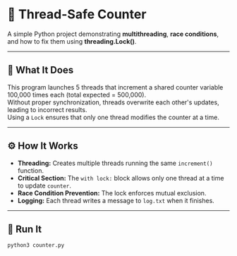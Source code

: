 # 🧮 Thread-Safe Counter

A simple Python project demonstrating **multithreading**, **race conditions**, and how to fix them using **threading.Lock()**.

---

## 🧠 What It Does
This program launches 5 threads that increment a shared counter variable 100,000 times each (total expected = 500,000).  
Without proper synchronization, threads overwrite each other's updates, leading to incorrect results.  
Using a `Lock` ensures that only one thread modifies the counter at a time.

---

## ⚙️ How It Works
- **Threading:** Creates multiple threads running the same `increment()` function.
- **Critical Section:** The `with lock:` block allows only one thread at a time to update `counter`.
- **Race Condition Prevention:** The lock enforces mutual exclusion.
- **Logging:** Each thread writes a message to `log.txt` when it finishes.

---

## 🧩 Run It

```bash
python3 counter.py
